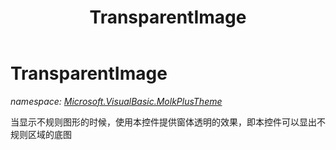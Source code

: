 ﻿---
title: TransparentImage
---

# TransparentImage
_namespace: [Microsoft.VisualBasic.MolkPlusTheme](N-Microsoft.VisualBasic.MolkPlusTheme.html)_

当显示不规则图形的时候，使用本控件提供窗体透明的效果，即本控件可以显出不规则区域的底图




